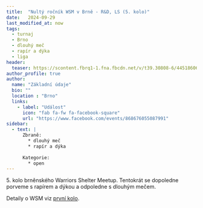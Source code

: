 ```yaml
---
title:  "Nultý ročník WSM v Brně - R&D, LS (5. kolo)"
date:   2024-09-29
last_modified_at: now
tags:
  - turnaj
  - Brno
  - dlouhý meč
  - rapír a dýka
  - liga
header:
  teaser: https://scontent.fbrq1-1.fna.fbcdn.net/v/t39.30808-6/445186060_122107133096319761_7489924575528875242_n.jpg?_nc_cat=110&ccb=1-7&_nc_sid=75d36f&_nc_ohc=usDojrIij3MQ7kNvgFYW2FH&_nc_ht=scontent.fbrq1-1.fna&oh=00_AYCPbJmeW0pCUiVFzXPxFF80jFQRrR-3eiA-BnvDi3qmZg&oe=66820199
author_profile: true
author:
  name: "Základní údaje"
  bio: ""
  location : "Brno"
  links:
    - label: "Událost"
      icon: "fab fa-fw fa-facebook-square"
      url: "https://www.facebook.com/events/868676055087991"
sidebar:
  - text: |
      Zbraně:
        * dlouhý meč
        * rapír a dýka
      
      Kategorie:
        * open
---
```

5\. kolo brněnského Warriors Shelter Meetup.
Tentokrát se dopoledne porveme s rapírem a dýkou a odpoledne s dlouhým mečem.

Detaily o WSM viz [první kolo](/turnaje/minule/wsm-2024-1).